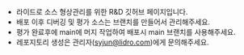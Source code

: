 - 라이드로 소스 형상관리를 위한 R&D 깃허브 페이지입니다.
- 배포 이후 디버깅 및 평가 소스는 브랜치를 만들어서 관리해주세요.
- 평가 완료후에 main에 머지 작업하여 배포시 main 브랜치를 사용해주세요.
- 레포지토리 생성은 관리자(syjun@lidro.com)에게 문의해주세요.

<!---
Moon-MI/Moon-MI is a ✨ special ✨ repository because its `README.md` (this file) appears on your GitHub profile.
You can click the Preview link to take a look at your changes.
--->
